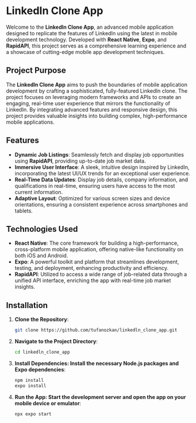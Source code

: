 # LinkedIn Clone App

Welcome to the **LinkedIn Clone App**, an advanced mobile application designed to replicate the features of LinkedIn using the latest in mobile development technology. Developed with **React Native**, **Expo**, and **RapidAPI**, this project serves as a comprehensive learning experience and a showcase of cutting-edge mobile app development techniques.

## Project Purpose

The **LinkedIn Clone App** aims to push the boundaries of mobile application development by crafting a sophisticated, fully-featured LinkedIn clone. The project focuses on leveraging modern frameworks and APIs to create an engaging, real-time user experience that mirrors the functionality of LinkedIn. By integrating advanced features and responsive design, this project provides valuable insights into building complex, high-performance mobile applications.

## Features

- **Dynamic Job Listings**: Seamlessly fetch and display job opportunities using **RapidAPI**, providing up-to-date job market data.
- **Immersive User Interface**: A sleek, intuitive design inspired by LinkedIn, incorporating the latest UI/UX trends for an exceptional user experience.
- **Real-Time Data Updates**: Display job details, company information, and qualifications in real-time, ensuring users have access to the most current information.
- **Adaptive Layout**: Optimized for various screen sizes and device orientations, ensuring a consistent experience across smartphones and tablets.

## Technologies Used

- **React Native**: The core framework for building a high-performance, cross-platform mobile application, offering native-like functionality on both iOS and Android.
- **Expo**: A powerful toolkit and platform that streamlines development, testing, and deployment, enhancing productivity and efficiency.
- **RapidAPI**: Utilized to access a wide range of job-related data through a unified API interface, enriching the app with real-time job market insights.

## Installation

1. **Clone the Repository**:
   ```bash
   git clone https://github.com/tufanozkan/linkedln_clone_app.git
2. **Navigate to the Project Directory**:
   ```bash
   cd linkedln_clone_app
3. **Install Dependencies: Install the necessary Node.js packages and Expo dependencies**:
   ```bash
   npm install
   expo install
4. **Run the App: Start the development server and open the app on your mobile device or emulator**:
   ```bash
   npx expo start

   
